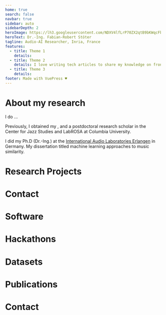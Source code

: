 ```yaml
---
home: true
search: false
navbar: true
sidebar: auto
sidebarDepth: 2
heroImage: https://lh3.googleusercontent.com/NDXV4lfLrP70ZX2qtB9bKWqcFbgcxTcT6zEpr1bvAehnRnb4rdGMNZLyJVwKNggkWgDMMbPys7_YV7954H4NduXYRczocCZXg0UKujDCX4hulWfD5uoCwCQyfnNuNcajT-AVwKrhrQFkqOUOXQeCDbWxDdRhRqAHALOTlEfzhtdSwmU6mvbtJA7HPzlWF_HsLUI0XqiDBvlQOstmMYLLdMo_LIN40pemDj5mFo5r6sZ7zYOCV1qU6UQTm6c5c2OonRFb9vR12fnGCdmlrmx-8Wjx_SxjZBJOwyyaqRTnvwQMKE-npWrqptW0FPA5AvQ80uCrLJMDtfpAIZDyQjUTifmk5UU-kekWhq-bhLQseqRpZzJNRgL5K1YvBuVKQ3qEOdEcTePQFanTiy66NnYzmF_mycqAKqhp10a5LdfAGb7JBvRrrWuPLJ5O0eRPYd8S5EwJncuf4OBqnGCHlZAr1x13Z-g-UsNig0K0LAEbYvtsgletd7h1nGnGM2f2KH7eSJKd5e5v0vWt6ihRYG6kRnQViUnmXLuM2YfQlL6gdjcGA-Mxs2kHnvh-7mdooj8DaZX1YjqJ1Ae9H91nWHqKsZSlF7K745sY7CywqaR2VJGB2Dh24CpE_8gFe1R4XZTdLPGVBouem3ZHs8FfPvO4CoPbtbB_aEEESAAKmoPvJLcFfOX79IKEVSjW=w1429-h1072-no
heroText: Dr.-Ing. Fabian-Robert Stöter
tagline: Audio-AI Researcher, Inria, France
features:
  - title: Theme 1
    details: 
  - title: Theme 2
    details: I love writing tech articles to share my knowledge on frontend frameworks, libraries, best practices and more.
  - title: Theme 3
    details: 
footer: Made with VuePress ♥️
---
```


# About my research

I do ...

Previously, I obtained my , and a postdoctoral research scholar in the Center for Jazz Studies and LabROSA at Columbia University.

I did my Ph.D (Dr.-Ing.) at the [International Audio Laboratories Erlangen](https://www.audiolabs-erlangen.de/) in Germany. My dissertation titled machine learning approaches to music similarity.

# Research Projects

# Contact

# Software

# Hackathons

# Datasets
<publications url="https://api.zotero.org/users/6408178/publications/items?format=json&include=data,bib&style=apa&tag=dataset"></publications>

# Publications
<publications url="https://api.zotero.org/users/6408178/publications/items?format=json&include=data,bib&style=apa&tag=-dataset"></publications>

# Contact